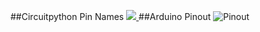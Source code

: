 ##Circuitpython Pin Names
[ ![](https://raw.githubusercontent.com/robotics-masters/robohatmm1-docs/blob/master/docs/assets/pinout_map.jpg) ](/assets/pinout_map.jpg)
##Arduino Pinout
![Pinout](/assets/pinout_map.jpg)
